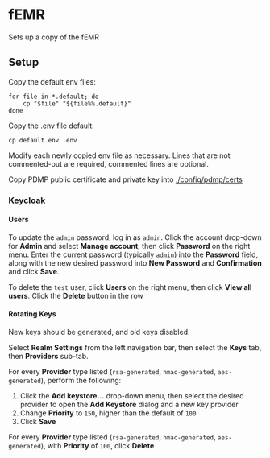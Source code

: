 # fEMR

Sets up a copy of the fEMR


## Setup

Copy the default env files:

    for file in *.default; do
        cp "$file" "${file%%.default}"
    done

Copy the .env file default:

    cp default.env .env

Modify each newly copied env file as necessary. Lines that are not commented-out are required, commented lines are optional.

Copy PDMP public certificate and private key into [./config/pdmp/certs](./config/pdmp/certs)

### Keycloak

#### Users

To update the `admin` password, log in as `admin`. Click the account drop-down for **Admin** and select **Manage account**, then click **Password** on the right menu. Enter the current password (typically `admin`) into the **Password** field, along with the new desired password into **New Password** and **Confirmation** and click **Save**.


To delete the `test` user, click **Users** on the right menu, then click **View all users**. Click the **Delete** button in the row


#### Rotating Keys
New keys should be generated, and old keys disabled.

Select **Realm Settings** from the left navigation bar, then select the **Keys** tab, then **Providers** sub-tab.

For every **Provider** type listed (`rsa-generated`, `hmac-generated`, `aes-generated`), perform the following:

1. Click the **Add keystore...** drop-down menu, then select the desired provider to open the **Add Keystore** dialog and a new key provider
2. Change **Priority** to `150`, higher than the default of `100`
3. Click **Save**

For every **Provider** type listed (`rsa-generated`, `hmac-generated`, `aes-generated`), with **Priority** of `100`, click **Delete**
